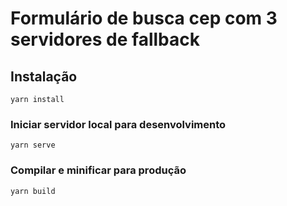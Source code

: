 # Formulário de busca cep com 3 servidores de fallback

## Instalação
```
yarn install
```

### Iniciar servidor local para desenvolvimento
```
yarn serve
```

### Compilar e minificar para produção
```
yarn build
```